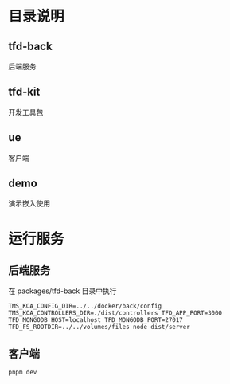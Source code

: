 # 目录说明

## tfd-back

后端服务

## tfd-kit

开发工具包

## ue

客户端

## demo

演示嵌入使用

# 运行服务

## 后端服务

在 packages/tfd-back 目录中执行

```shell
TMS_KOA_CONFIG_DIR=../../docker/back/config TMS_KOA_CONTROLLERS_DIR=./dist/controllers TFD_APP_PORT=3000 TFD_MONGODB_HOST=localhost TFD_MONGODB_PORT=27017 TFD_FS_ROOTDIR=../../volumes/files node dist/server
```

## 客户端

```
pnpm dev
```
